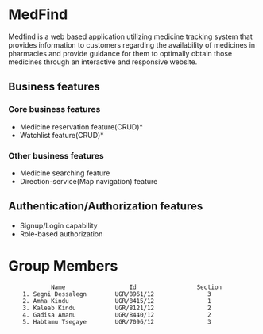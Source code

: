 # MedFind
Medfind is a web based application utilizing medicine tracking system that provides information to customers regarding the availability of medicines in pharmacies and provide guidance for them to optimally obtain those medicines through an interactive and responsive website. 

## Business features
### Core business features
- Medicine reservation feature(CRUD)*
- Watchlist feature(CRUD)*

### Other business features
- Medicine searching feature
- Direction-service(Map navigation) feature

## Authentication/Authorization features
- Signup/Login capability
- Role-based authorization

# Group Members
                Name                  Id                 Section 
        1. Segni Dessalegn        UGR/8961/12               3
        2. Amha Kindu             UGR/8415/12               1
        3. Kaleab Kindu           UGR/8121/12               2
        4. Gadisa Amanu           UGR/8440/12               2
        5. Habtamu Tsegaye        UGR/7096/12               3
